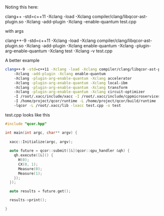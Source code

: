 Noting this here:

clang++ -std=c++11 -Xclang -load -Xclang compiler/clang/libqcor-ast-plugin.so -Xclang -add-plugin -Xclang -enable-quantum test.cpp

with args

clang++-9 -std=c++11 -Xclang -load -Xclang compiler/clang/libqcor-ast-plugin.so -Xclang -add-plugin -Xclang enable-quantum -Xclang -plugin-arg-enable-quantum -Xclang test -Xclang -v test.cpp

A better example

```bash
clang++-9 -std=c++11 -Xclang -load -Xclang compiler/clang/libqcor-ast-plugin.so
    -Xclang -add-plugin -Xclang enable-quantum
    -Xclang -plugin-arg-enable-quantum -Xclang accelerator
    -Xclang -plugin-arg-enable-quantum -Xclang local-ibm
    -Xclang -plugin-arg-enable-quantum -Xclang transform
    -Xclang -plugin-arg-enable-quantum -Xclang circuit-optimizer
    -I /root/.xacc/include/xacc -I /root/.xacc/include/cppmicroservices4
    -I /home/project/qcor/runtime -L /home/project/qcor/build/runtime
    -lqcor -L /root/.xacc/lib -lxacc test.cpp -o test
```
test.cpp looks like this

```cpp
#include "qcor.hpp"

int main(int argc, char** argv) {
  
  xacc::Initialize(argc, argv);
  
  auto future = qcor::submit([&](qcor::qpu_handler &qh) {
    qh.execute([&]() {
      H(0);
      CX(0, 1);
      Measure(0);
      Measure(1);
    });
  });

  auto results = future.get();

  results->print();

}
```